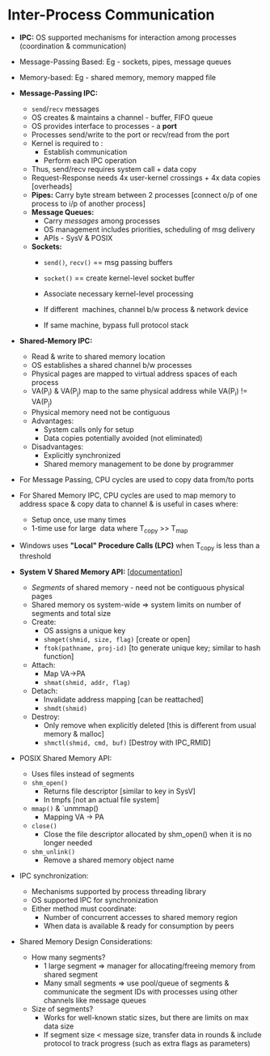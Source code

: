 # Inter-Process Communication

-   __IPC:__ OS supported mechanisms for interaction among processes (coordination & communication)

-   Message-Passing Based: Eg - sockets, pipes, message queues

-   Memory-based: Eg - shared memory, memory mapped file

-   __Message-Passing IPC:__
    -   `send`/`recv` messages
    -   OS creates & maintains a channel - buffer, FIFO queue
    -   OS provides interface to processes - a __port__
    -   Processes send/write to the port or recv/read from the port
    -   Kernel is required to :
        -   Establish communication
        -   Perform each IPC operation
    -   Thus, send/recv requires system call + data copy
    -   Request-Response needs 4x user-kernel crossings + 4x data copies [overheads]
    -   __Pipes:__ Carry byte stream between 2 processes [connect o/p of one process to i/p of another process]
    -   __Message Queues:__
        -   Carry _messages_ among processes
        -   OS management includes priorities, scheduling of msg delivery
        -   APIs - SysV & POSIX
    -   __Sockets:__
        -   `send()`, `recv()` == msg passing buffers
        -   `socket()` == create kernel-level socket buffer
        -   Associate necessary kernel-level processing
        -   If different  machines, channel b/w process & network device

        -   If same machine, bypass full protocol stack

-   __Shared-Memory IPC:__
    -   Read & write to shared memory location
    -   OS establishes a shared channel b/w processes
    -   Physical pages are mapped to virtual address spaces of each process
    -   VA(P<sub>i</sub>) & VA(P<sub>j</sub>) map to the same physical address while VA(P<sub>i</sub>) != VA(P<sub>j</sub>)
    -   Physical memory need not be contiguous
    -   Advantages:
        -   System calls only for setup
        -   Data copies potentially avoided (not eliminated)
    -   Disadvantages:
        -   Explicitly synchronized
        -   Shared memory management to be done by programmer

-   For Message Passing, CPU cycles are used to copy data from/to ports 

-   For Shared Memory IPC, CPU cycles are used to map memory to address space & copy data to channel & is useful in cases where: 
    -   Setup once, use many times
    -   1-time use for large  data where T<sub>copy</sub> >> T<sub>map</sub>

-   Windows uses __"Local" Procedure Calls (LPC)__ when T<sub>copy</sub> is less than a threshold

-   __System V Shared Memory API:__ [[documentation](http://www.tldp.org/LDP/lpg/node21.html)]
    -   _Segments_ of shared memory - need not be contiguous physical pages
    -   Shared memory os system-wide => system limits on number of segments and total size
    -   Create: 
        -   OS assigns a unique key
        -   `shmget(shmid, size, flag)` [create or open]
        -   `ftok(pathname, proj-id)` [to generate unique key; similar to hash function]
    -   Attach: 
        -   Map VA->PA
        -   `shmat(shmid, addr, flag)` 
    -   Detach: 
        -   Invalidate address mapping [can be reattached]
        -   `shmdt(shmid)`
    -   Destroy: 
        -   Only remove when explicitly deleted [this is different from usual memory & malloc]
        -   `shmctl(shmid, cmd, buf)` [Destroy with IPC_RMID]

-   POSIX Shared Memory API:
    -   Uses files instead of segments
    -   `shm_open()`
        -   Returns file descriptor [similar to key in SysV]
        -   In tmpfs [not an actual file system]
    -   `mmap()` & `unmmap()
        -   Mapping VA -> PA
    -   `close()`
        -   Close the file descriptor allocated by shm_open() when it is no longer needed
    -   `shm_unlink()`
        -   Remove a shared memory object name

-   IPC synchronization:
    -   Mechanisms supported by process threading library
    -   OS supported IPC for synchronization
    -   Either method must coordinate:
        -   Number of concurrent accesses to shared memory region
        -   When data is available & ready for consumption by peers

-   Shared Memory Design Considerations:
    -   How many segments?
        -   1 large segment => manager for allocating/freeing memory from shared segment
        -   Many small segments => use pool/queue of segments & communicate the segment IDs with processes using other channels like message queues
    -   Size of segments?
        -   Works for well-known static sizes, but there are limits on max data size
        -   If segment size < message size, transfer data in rounds & include protocol to track progress (such as extra flags as parameters)

